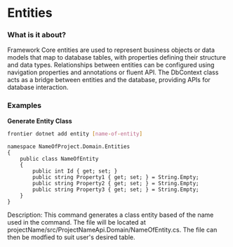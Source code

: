 # Entities

### What is it about?
Framework Core entities are used to represent business objects or data models that map to database tables, with properties defining their structure and data types. Relationships between entities can be configured using navigation properties and annotations or fluent API. The DbContext class acts as a bridge between entities and the database, providing APIs for database interaction.

### Examples



**Generate Entity Class** 
```bash
frontier dotnet add entity [name-of-entity]
```
```
namespace NameOfProject.Domain.Entities
{
    public class NameOfEntity
    {
        public int Id { get; set; }
        public string Property1 { get; set; } = String.Empty;
        public string Property2 { get; set; } = String.Empty;
        public string Property3 { get; set; } = String.Empty;
    }
}
```

Description: This command generates a class entity based of the name used in the command. The file will be located at projectName/src/ProjectNameApi.Domain/NameOfEntity.cs. The file can then be modfied to suit user's desired table.
<br>



